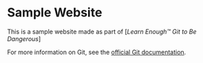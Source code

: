 # Sample Website

This is a sample website made as part of [*Learn Enough™ Git to Be
Dangerous*]

For more information on Git, see the
[official Git documentation](https://git-scm.com/).